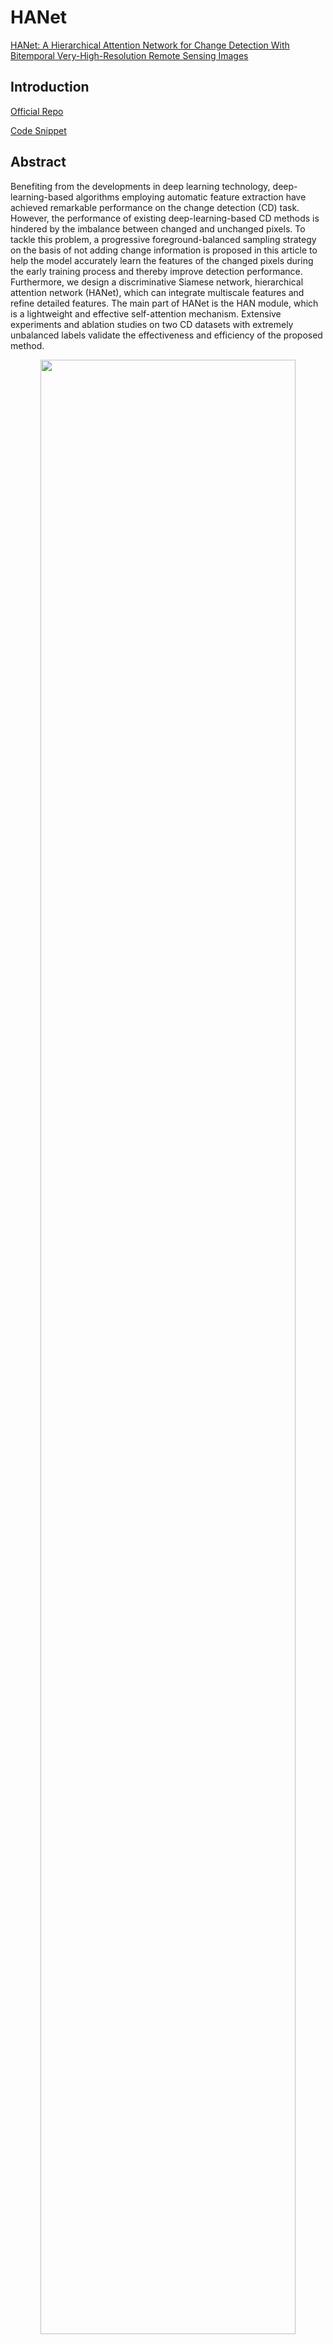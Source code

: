 # HANet

[HANet: A Hierarchical Attention Network for Change Detection With Bitemporal Very-High-Resolution Remote Sensing Images](https://ieeexplore.ieee.org/abstract/document/10093022)

## Introduction

[Official Repo](https://github.com/ChengxiHAN/HANet-CD)

[Code Snippet](https://github.com/likyoo/open-cd/blob/main/opencd/models/backbones/hanet.py)

## Abstract
Benefiting from the developments in deep learning technology, deep-learning-based algorithms employing automatic feature extraction have achieved remarkable performance on the change detection (CD) task. However, the performance of existing deep-learning-based CD methods is hindered by the imbalance between changed and unchanged pixels. To tackle this problem, a progressive foreground-balanced sampling strategy on the basis of not adding change information is proposed in this article to help the model accurately learn the features of the changed pixels during the early training process and thereby improve detection performance. Furthermore, we design a discriminative Siamese network, hierarchical attention network (HANet), which can integrate multiscale features and refine detailed features. The main part of HANet is the HAN module, which is a lightweight and effective self-attention mechanism. Extensive experiments and ablation studies on two CD datasets with extremely unbalanced labels validate the effectiveness and efficiency of the proposed method.

<!-- [IMAGE] -->

<div align=center>
<img src="https://github.com/likyoo/open-cd/assets/44317497/3b2d139e-35db-4691-87da-a1bb87819454" width="90%"/>
</div>

```bibtex
@ARTICLE{10093022,
  author={Han, Chengxi and Wu, Chen and Guo, Haonan and Hu, Meiqi and Chen, Hongruixuan},
  journal={IEEE Journal of Selected Topics in Applied Earth Observations and Remote Sensing}, 
  title={HANet: A Hierarchical Attention Network for Change Detection With Bitemporal Very-High-Resolution Remote Sensing Images}, 
  year={2023},
  volume={16},
  number={},
  pages={3867-3878},
  doi={10.1109/JSTARS.2023.3264802}}

```

## Results and models

### LEVIR-CD

| Method | PFBS | Crop Size | Lr schd | Mem (GB) | Precision | Recall | F1-Score |  IoU  |                            config                            | download |
| :----: | :--: | :-------: | :-----: | :------: | :-------: | :----: | :------: | :---: | :----------------------------------------------------------: | :------: |
| HANet  | w/o  |  256x256  |  40000  |    -     |   91.73   | 90.06  |  90.89   | 83.29 | [config](https://github.com/likyoo/open-cd/blob/main/configs/hanet/hanet_256x256_40k_levircd.py) |          |


- All metrics are based on the category "change".
- All scores are computed on the test set.
- `PFBS` indicates Progressive Foreground-Balanced Sampling.
